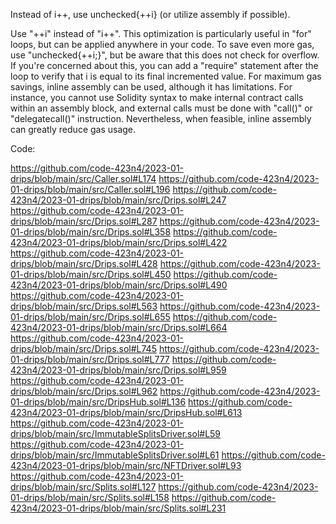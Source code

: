 Instead of i++, use unchecked{++i} (or utilize assembly if possible).

Use "++i" instead of "i++". This optimization is particularly useful in "for" loops, but can be applied anywhere in your code. To save even more gas, use "unchecked{++i;}", but be aware that this does not check for overflow. If you're concerned about this, you can add a "require" statement after the loop to verify that i is equal to its final incremented value. For maximum gas savings, inline assembly can be used, although it has limitations. For instance, you cannot use Solidity syntax to make internal contract calls within an assembly block, and external calls must be done with "call()" or "delegatecall()" instruction. Nevertheless, when feasible, inline assembly can greatly reduce gas usage.

Code:

https://github.com/code-423n4/2023-01-drips/blob/main/src/Caller.sol#L174
https://github.com/code-423n4/2023-01-drips/blob/main/src/Caller.sol#L196
https://github.com/code-423n4/2023-01-drips/blob/main/src/Drips.sol#L247
https://github.com/code-423n4/2023-01-drips/blob/main/src/Drips.sol#L287
https://github.com/code-423n4/2023-01-drips/blob/main/src/Drips.sol#L358
https://github.com/code-423n4/2023-01-drips/blob/main/src/Drips.sol#L422
https://github.com/code-423n4/2023-01-drips/blob/main/src/Drips.sol#L428
https://github.com/code-423n4/2023-01-drips/blob/main/src/Drips.sol#L450
https://github.com/code-423n4/2023-01-drips/blob/main/src/Drips.sol#L490
https://github.com/code-423n4/2023-01-drips/blob/main/src/Drips.sol#L563
https://github.com/code-423n4/2023-01-drips/blob/main/src/Drips.sol#L655
https://github.com/code-423n4/2023-01-drips/blob/main/src/Drips.sol#L664
https://github.com/code-423n4/2023-01-drips/blob/main/src/Drips.sol#L745
https://github.com/code-423n4/2023-01-drips/blob/main/src/Drips.sol#L777
https://github.com/code-423n4/2023-01-drips/blob/main/src/Drips.sol#L959
https://github.com/code-423n4/2023-01-drips/blob/main/src/Drips.sol#L962
https://github.com/code-423n4/2023-01-drips/blob/main/src/DripsHub.sol#L136
https://github.com/code-423n4/2023-01-drips/blob/main/src/DripsHub.sol#L613
https://github.com/code-423n4/2023-01-drips/blob/main/src/ImmutableSplitsDriver.sol#L59
https://github.com/code-423n4/2023-01-drips/blob/main/src/ImmutableSplitsDriver.sol#L61
https://github.com/code-423n4/2023-01-drips/blob/main/src/NFTDriver.sol#L93
https://github.com/code-423n4/2023-01-drips/blob/main/src/Splits.sol#L127
https://github.com/code-423n4/2023-01-drips/blob/main/src/Splits.sol#L158
https://github.com/code-423n4/2023-01-drips/blob/main/src/Splits.sol#L231

